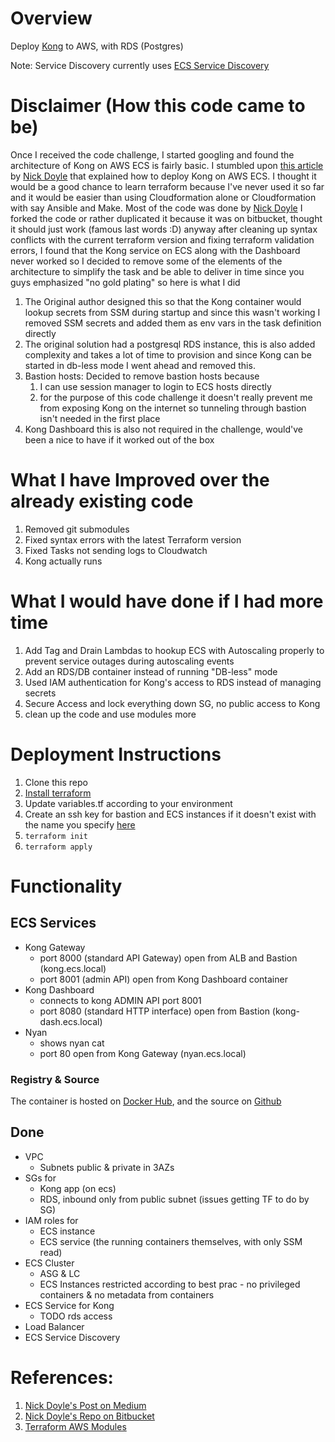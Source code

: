 # Overview

Deploy [Kong](https://konghq.com/kong-community-edition/) to AWS, with RDS (Postgres)


Note: Service Discovery currently uses [ECS Service Discovery](https://docs.aws.amazon.com/AmazonECS/latest/developerguide/service-discovery.html)

# Disclaimer (How this code came to be)
Once I received the code challenge, I started googling and found the architecture of Kong on AWS ECS is fairly basic. I stumbled upon [this article](https://medium.com/@nick.p.doyle/deploying-kong-to-aws-elastic-container-service-with-terraform-9de83d7e21) by [Nick Doyle](https://bitbucket.org/%7B5d0aaa3a-ab6b-4079-8249-6632d8831d28%7D/) that explained how to deploy Kong on AWS ECS. I thought it would be a good chance to learn terraform because I've never used it so far and it would be easier than using Cloudformation alone or Cloudformation with say Ansible and Make.
Most of the code was done by [Nick Doyle](https://bitbucket.org/%7B5d0aaa3a-ab6b-4079-8249-6632d8831d28%7D/) I forked the code or rather duplicated it because it was on bitbucket, thought it should just work (famous last words :D) anyway after cleaning up syntax conflicts with the current terraform version and fixing terraform validation errors, I found that the Kong service on ECS along with the Dashboard never worked so I decided to remove some of the elements of the architecture to simplify the task and be able to deliver in time since you guys emphasized "no gold plating" so here is what I did

1. The Original author designed this so that the Kong container would lookup secrets from SSM during startup and since this wasn't working I removed SSM secrets and added them as env vars in the task definition directly
2. The original solution had a postgresql RDS instance, this is also added complexity and takes a lot of time to provision and since Kong can be started in db-less mode I went ahead and removed this.
3. Bastion hosts: Decided to remove bastion hosts because 
   1. I can use session manager to login to ECS hosts directly
   2. for the purpose of this code challenge it doesn't really prevent me from exposing Kong on the internet so tunneling through bastion isn't needed in the first place
4. Kong Dashboard this is also not required in the challenge, would've been a nice to have if it worked out of the box

# What I have Improved over the already existing code
1. Removed git submodules
2. Fixed syntax errors with the latest Terraform version
3. Fixed Tasks not sending logs to Cloudwatch
4. Kong actually runs


# What I would have done if I had more time
1. Add Tag and Drain Lambdas to hookup ECS with Autoscaling properly to prevent service outages during autoscaling events
2. Add an RDS/DB container instead of running "DB-less" mode
3. Used IAM authentication for Kong's access to RDS instead of managing secrets
4. Secure Access and lock everything down SG, no public access to Kong
5. clean up the code and use modules more

# Deployment Instructions

1. Clone this repo
2. [Install terraform](https://www.terraform.io/intro/getting-started/install.html)
3. Update variables.tf according to your environment
4. Create an ssh key for bastion and ECS instances if it doesn't exist with the name you specify [here](https://github.com/mdesouky/AWS-Kong-ECS/blob/master/variables.tf#L7-L9)
5. `terraform init`
6. `terraform apply`

# Functionality

## ECS Services

- Kong Gateway
    - port 8000 (standard API Gateway) open from ALB and Bastion (kong.ecs.local)
    - port 8001 (admin API) open from Kong Dashboard container
- Kong Dashboard
    - connects to kong ADMIN API port 8001
    - port 8080 (standard HTTP interface) open from Bastion (kong-dash.ecs.local)
- Nyan
    - shows nyan cat
    - port 80 open from Kong Gateway (nyan.ecs.local)


### Registry & Source

The container is hosted on [Docker Hub](https://hub.docker.com/r/mdesouky/kong), and the source on [Github](https://github.com/mdesouky/AWS-Kong-ECS/blob/master/Dockerfile)

## Done

- VPC
    - Subnets public & private in 3AZs
- SGs for
    - Kong app (on ecs)
    - RDS, inbound only from public subnet (issues getting TF to do by SG)
- IAM roles for
    - ECS instance
    - ECS service (the running containers themselves, with only SSM read)
- ECS Cluster
    - ASG & LC
    - ECS Instances restricted according to best prac - no privileged containers & no metadata from containers
- ECS Service for Kong
    - TODO rds access
- Load Balancer
- ECS Service Discovery

#

# References:
1. [Nick Doyle's Post on Medium](https://medium.com/@nick.p.doyle/deploying-kong-to-aws-elastic-container-service-with-terraform-9de83d7e21)
2. [Nick Doyle's Repo on Bitbucket](https://bitbucket.org/nick_doyle/kong_aws_terraform/src/master/)
3. [Terraform AWS Modules](https://github.com/terraform-aws-modules)


